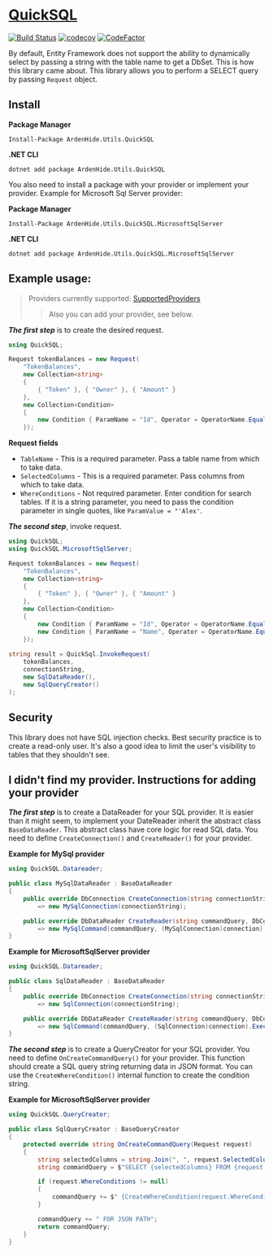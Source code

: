 # [QuickSQL](https://www.nuget.org/packages/ArdenHide.Utils.QuickSQL)
[![Build Status](https://app.travis-ci.com/The-Poolz/APIs.svg?token=xusbS8YxMuyCLykrBixj&branch=master)](https://app.travis-ci.com/The-Poolz/APIs)
[![codecov](https://codecov.io/gh/The-Poolz/APIs/branch/master/graph/badge.svg?token=0nHvyp3cmC)](https://codecov.io/gh/The-Poolz/APIs)
[![CodeFactor](https://www.codefactor.io/repository/github/the-poolz/apis/badge?s=740ae1e3b7dbe3f939056f89e5d009f7544c75a2)](https://www.codefactor.io/repository/github/the-poolz/apis)



By default, Entity Framework does not support the ability to dynamically select by passing a string with the table name to get a DbSet.
This is how this library came about. This library allows you to perform a SELECT query by passing `Request` object.

## Install
**Package Manager**
```
Install-Package ArdenHide.Utils.QuickSQL
```
**.NET CLI**
```
dotnet add package ArdenHide.Utils.QuickSQL
```

You also need to install a package with your provider or implement your provider. Example for Microsoft Sql Server provider:

**Package Manager**
```
Install-Package ArdenHide.Utils.QuickSQL.MicrosoftSqlServer
```
**.NET CLI**
```
dotnet add package ArdenHide.Utils.QuickSQL.MicrosoftSqlServer
```

## Example usage:

>Providers currently supported: [SupportedProviders](https://github.com/The-Poolz/APIs/blob/master/QuickSQL/Providers.cs)
>>Also you can add your provider, see below.

***The first step*** is to create the desired request.

```c#
using QuickSQL;

Request tokenBalances = new Request(
    "TokenBalances",
    new Collection<string>
    {
        { "Token" }, { "Owner" }, { "Amount" }
    },
    new Collection<Condition>
    {
        new Condition { ParamName = "Id", Operator = OperatorName.Equals, ParamValue = "1" }
    });
```
**Request fields**

* `TableName` - This is a required parameter. Pass a table name from which to take data.
* `SelectedColumns` - This is a required parameter. Pass columns from which to take data.
* `WhereConditions` - Not required parameter. Enter condition for search tables. If it is a string parameter, you need to pass the condition parameter in single quotes, like `ParamValue = "'Alex'`.

***The second step***, invoke request.
```c#
using QuickSQL;
using QuickSQL.MicrosoftSqlServer;

Request tokenBalances = new Request(
    "TokenBalances",
    new Collection<string>
    {
        { "Token" }, { "Owner" }, { "Amount" }
    },
    new Collection<Condition>
    {
        new Condition { ParamName = "Id", Operator = OperatorName.Equals, ParamValue = "1" },
        new Condition { ParamName = "Name", Operator = OperatorName.Equals, ParamValue = "'Alex'" }
    });
    
string result = QuickSql.InvokeRequest(
    tokenBalances,
    connectionString,
    new SqlDataReader(),
    new SqlQueryCreator()
);
```

## Security
This library does not have SQL injection checks. 
Best security practice is to create a read-only user. 
It's also a good idea to limit the user's visibility to tables that they shouldn't see.

## I didn't find my provider. Instructions for adding your provider

***The first step*** is to create a DataReader for your SQL provider. 
It is easier than it might seem, to implement your DateReader inherit the abstract class `BaseDataReader`. 
This abstract class have core logic for read SQL data. 
You need to define `CreateConnection()` and `CreateReader()` for your provider.

**Example for MySql provider**
```c#
using QuickSQL.Datareader;

public class MySqlDataReader : BaseDataReader
{
    public override DbConnection CreateConnection(string connectionString)
        => new MySqlConnection(connectionString);

    public override DbDataReader CreateReader(string commandQuery, DbConnection connection)
        => new MySqlCommand(commandQuery, (MySqlConnection)connection).ExecuteReader();
}
```

**Example for MicrosoftSqlServer provider**
```c#
using QuickSQL.Datareader;

public class SqlDataReader : BaseDataReader
{
    public override DbConnection CreateConnection(string connectionString)
        => new SqlConnection(connectionString);

    public override DbDataReader CreateReader(string commandQuery, DbConnection connection)
        => new SqlCommand(commandQuery, (SqlConnection)connection).ExecuteReader();
}
```

***The second step*** is to create a QueryCreator for your SQL provider. You need to define `OnCreateCommandQuery()` for your provider. This function should create a SQL query string returning data in JSON format. You can use the `CreateWhereCondition()` internal function to create the condition string.

**Example for MicrosoftSqlServer provider**
```c#
using QuickSQL.QueryCreator;

public class SqlQueryCreator : BaseQueryCreator
{
    protected override string OnCreateCommandQuery(Request request)
    {
        string selectedColumns = string.Join(", ", request.SelectedColumns);
        string commandQuery = $"SELECT {selectedColumns} FROM {request.TableName}";

        if (request.WhereConditions != null)
        {
            commandQuery += $" {CreateWhereCondition(request.WhereConditions)}";
        }

        commandQuery += " FOR JSON PATH";
        return commandQuery;
    }
}
```
